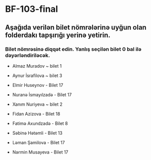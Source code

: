 # BF-103-final

## Aşağıda verilən bilet nömrələrinə uyğun olan folderdakı tapşırığı yerinə yetirin.

### Bilet nömrəsinə diqqət edin. Yanlış seçilən bilet 0 bal ilə dəyərləndiriləcək.


- Almaz Muradov ~ bilet 1

- Aynur İsrafilova  ~ bilet 3

- Elmir Huseynov - Bilet 17
  
- Nuranə İsmayılzadə - Bilet 17

- Xanım Nuriyeva ~ bilet 2

- Fidan Azizova - Bilet 18

- Fatimə Axundzadə - Bilet 8
  
- Səbinə Hətəmli - Bilet 13
 
- Ləman Şamilova - Bilet 17

- Nərmin Musayeva - Bilet 17
  


